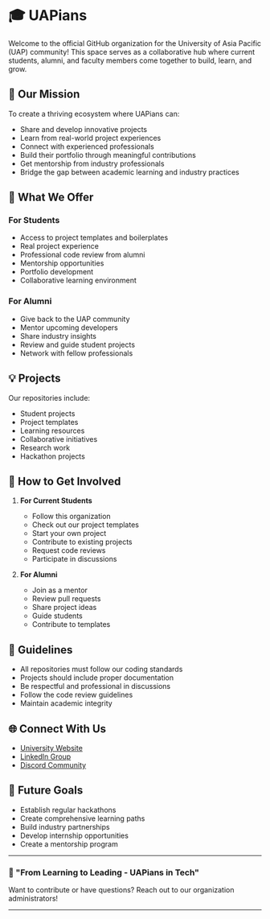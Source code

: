 # 🎓 UAPians

Welcome to the official GitHub organization for the University of Asia Pacific (UAP) community! This space serves as a collaborative hub where current students, alumni, and faculty members come together to build, learn, and grow.

## 🌟 Our Mission

To create a thriving ecosystem where UAPians can:
- Share and develop innovative projects
- Learn from real-world project experiences
- Connect with experienced professionals
- Build their portfolio through meaningful contributions
- Get mentorship from industry professionals
- Bridge the gap between academic learning and industry practices

## 🚀 What We Offer

### For Students
- Access to project templates and boilerplates
- Real project experience
- Professional code review from alumni
- Mentorship opportunities
- Portfolio development
- Collaborative learning environment

### For Alumni
- Give back to the UAP community
- Mentor upcoming developers
- Share industry insights
- Review and guide student projects
- Network with fellow professionals

## 💡 Projects

Our repositories include:
- Student projects
- Project templates
- Learning resources
- Collaborative initiatives
- Research work
- Hackathon projects

## 🤝 How to Get Involved

1. **For Current Students**
   - Follow this organization
   - Check out our project templates
   - Start your own project
   - Contribute to existing projects
   - Request code reviews
   - Participate in discussions

2. **For Alumni**
   - Join as a mentor
   - Review pull requests
   - Share project ideas
   - Guide students
   - Contribute to templates

## 📜 Guidelines

- All repositories must follow our coding standards
- Projects should include proper documentation
- Be respectful and professional in discussions
- Follow the code review guidelines
- Maintain academic integrity

## 🌐 Connect With Us

- [University Website](https://uap-bd.edu)
- [LinkedIn Group](#)
- [Discord Community](#)

## 🎯 Future Goals

- Establish regular hackathons
- Create comprehensive learning paths
- Build industry partnerships
- Develop internship opportunities
- Create a mentorship program

---

### 💫 "From Learning to Leading - UAPians in Tech"

Want to contribute or have questions? Reach out to our organization administrators!

---
